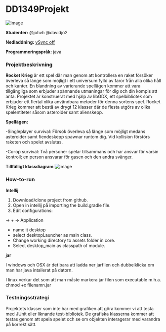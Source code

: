 # DD1349Projekt
![image](https://gits-15.sys.kth.se/storage/user/2835/files/404c70aa-3012-11e7-9f22-42d7ef0ad55e)

**Studenter:** @johvh @davidjo2

**Nedladdning:** [vSync off](https://goo.gl/x1ptkp)

**Programmeringspråk:** java

### Projektbeskrivning

**Rocket Krieg** är ett spel där man genom att kontrollera en raket försöker överleva så länge som möjligt i ett universum fylld av faror från alla olika håll och kanter. En blandning av varierande spellägen kommer att vara tillgängliga som erbjuder spännande utmaningar för dig och din kompis att anta. Projektet är konstruerat med hjälp av libGDX, ett spelbibliotek som erbjuder ett flertal olika användbara metoder för denna sortens spel. Rocket Krieg kommer att bestå av drygt 12 klasser där de flesta utgörs av olika spelentiteter såsom asteroider samt alienskepp. 

**Spellägen:**

-Singleplayer survival: Försök överleva så länge som möjligt medans asteroider samt fiendeskepp spawnar runtom dig. Vid kollision förstörs raketen och spelet avslutas. 

-Co-op survival: Två personer spelar tillsammans och har ansvar för varsin kontroll; en person ansvarar för gasen och den andra svänger.  

**Tillfälligt klassdiagram**
![image](http://image.prntscr.com/image/ce2182cd518c4584a94ece1210e91a29.png)

### How-to-run

**Intellij**

1. Download/clone project from github.
2. Open in intellij på importing the build.gradle file.
3. Edit configurations: 

-> +  -> Application

- name it desktop
- select desktopLauncher as main class.
- Change working directory to assets folder in core.
- Select desktop_main as classpath of module.
 
**jar**

I windows och OSX är det bara att ladda ner jarfilen och dubbelklicka om man har java intallerat på datorn.

I linux verkar det som att man måste markera jar filen som executable m.h.a. chmod +x filenamn.jar

### Testningsstrategi

Projektets klasser som inte har med grafiken att göra kommer vi att testa med JUnit eller liknande test-bibliotek. De grafiska klasserna kommer att testas genom att spela spelet och se om objekten interagerar med varandra på korrekt sätt.
